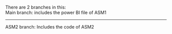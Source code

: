 There are 2 branches in this:                                                                                                                                  
Main branch: includes the power BI file of ASM1
***
ASM2 branch: Includes the code of ASM2
 
 
